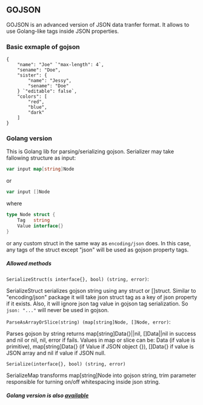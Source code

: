 ## GOJSON

GOJSON is an advanced version of JSON data tranfer format. It allows to use Golang-like tags inside JSON properties.

### Basic exmaple of gojson

```
{
    "name": "Joe" `"max-length": 4`,
    "sename": "Doe",
    "sister": {
        "name": "Jessy",
        "sename": "Doe"
    } `"editable": false`,
    "colors": [
        "red",
        "blue",
        "dark"
    ]
}
```

### Golang version

This is Golang lib for parsing/serializing gojson. Serializer may take fallowing structure as input:

```go
var input map[string]Node
```

or

```go
var input []Node
```

where

```go
type Node struct {
	Tag   string
	Value interface{}
}
```

or any custom struct in the same way as `encoding/json` does. In this case,
any tags of the struct except "json" will be used as gojson property tags.


##### Allowed methods

`SerializeStruct(s interface{}, bool) (string, error)`:

SerializeStruct serializes gojson string using any struct or []struct.
Similar to "encoding/json" package it will take json struct tag as a
key of json property if it exists. Also, it will ignore json tag value in
gojson tag serialization. So `json: "..."` will never be used in gojson.


`ParseAsArrayOrSlice(string) (map[string]Node, []Node, error)`:

Parses gojson by string returns map[string]Data{}||nil, []Data||nil in success and nil
or nil, nil, error if fails. Values in map or slice can be: Data (if value is primitive),
map[string]Data{} (if Value if JSON object {}), []Data{} if value is
JSON array and nil if value if JSON null.


`Serialize(interface{}, bool) (string, error)`

SerializeMap transforms map[string]Node into gojson string, trim parameter
responsible for turning on/off whitespacing inside json string.



##### Golang version is also [available](/)


